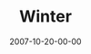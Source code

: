 ---
layout: message
category: message
series: "Seasons"
title: "Winter"
date: 2007-10-20-00-00
message_id: 462
audio: "http://s3.amazonaws.com/crossroads-media/messages/audio/Seasons_02_Winter_10_21_07_Brian_Tome.mp3"
audio-duration: "35:39"
explicit: false
---